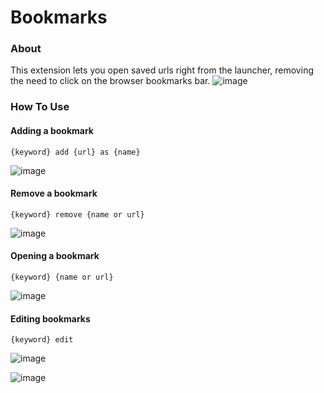 # Bookmarks
### About
This extension lets you open saved urls right from the launcher, removing the need to click on the browser bookmarks bar.
![image](https://github.com/lighttigerXIV/simple-kl-bookmarks-extension/assets/35658492/aae8ca7d-ffa9-4a57-970f-56ae56de991a)


### How To Use
#### Adding a bookmark
`{keyword} add {url} as {name}`

![image](https://github.com/lighttigerXIV/simple-kl-bookmarks-extension/assets/35658492/bcfb9aa7-b049-42d4-a74e-aaf896c2e5a2)

#### Remove a bookmark
`{keyword} remove {name or url}`

![image](https://github.com/lighttigerXIV/simple-kl-bookmarks-extension/assets/35658492/ec42cd4c-6567-4577-be42-60d2c503c207)

#### Opening a bookmark
`{keyword} {name or url}`

![image](https://github.com/lighttigerXIV/simple-kl-bookmarks-extension/assets/35658492/4d48ddd2-3eec-4d10-96cd-84f95bd3d012)

#### Editing bookmarks
`{keyword} edit`

![image](https://github.com/lighttigerXIV/simple-kl-bookmarks-extension/assets/35658492/53e9a4d4-e37e-4ef9-8513-58e5a08cc7f3)

![image](https://github.com/lighttigerXIV/simple-kl-bookmarks-extension/assets/35658492/9a0ca1e0-c232-41cd-a294-d2113ce18595)
